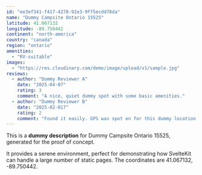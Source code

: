 ```yaml
---
id: "ee3ef341-f417-4278-92e3-9ff5ecdd78da"
name: "Dummy Campsite Ontario 15525"
latitude: 41.067132
longitude: -89.750442
continent: "north-america"
country: "canada"
region: "ontario"
amenities:
  - "RV-suitable"
images:
  - "https://res.cloudinary.com/demo/image/upload/v1/sample.jpg"
reviews:
  - author: "Dummy Reviewer A"
    date: "2025-04-07"
    rating: 3
    comment: "A nice, quiet dummy spot with some basic amenities."
  - author: "Dummy Reviewer B"
    date: "2025-02-017"
    rating: 2
    comment: "Found it easily. GPS was spot on for this dummy location."
---
```


This is a **dummy description** for Dummy Campsite Ontario 15525, generated for the proof of concept.

It provides a serene environment, perfect for demonstrating how SvelteKit can handle a large number of static pages. The coordinates are 41.067132, -89.750442.
